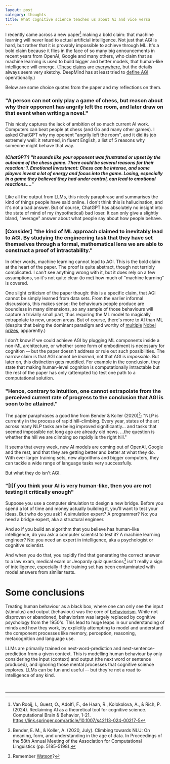 ```yaml
---
layout: post
category: thoughts
title: What cognitive science teaches us about AI and vice versa
---
```


I recently came across a new paper[^1] making a bold claim: that machine learning will never lead to actual artificial intelligence. Not just that AGI is hard, but rather that it is provably impossible to achieve through ML. It's a bold claim because it flies in the face of so many big announcements in recent years from OpenAI, Google and many others, who claim that as machine learning is used to build bigger and better models, that human-like intelligence will emerge. ([These](https://openai.com/index/planning-for-agi-and-beyond/) [claims](https://www.forbes.com/sites/jodiecook/2024/07/16/openais-5-levels-of-super-ai-agi-to-outperform-human-capability/) are [everywhere](https://www.dwarkeshpatel.com/p/shane-legg#details), but the details always seem very sketchy. DeepMind has at least tried to [define AGI](https://arxiv.org/abs/2311.02462) operationally.)

Below are some choice quotes from the paper and my reflections on them.

### "A person can not only play a game of chess, but reason about why their opponent has angrily left the room, and later draw on that event when writing a novel."

This nicely captures the lack of ambition of so much current AI work. Computers can beat people at chess (and Go and many other games). I asked ChatGPT why my oponent "angrily left the room", and it did its job extremely well: it returned, in fluent English, a list of 5 reasons why someone might behave that way. 

##### (ChatGPT:) "It sounds like your opponent was frustrated or upset by the outcome of the chess game. There could be several reasons for their reaction: 1. Emotional Investment: Chess can be intense, and some players invest a lot of energy and focus into the game. Losing, especially in a game they believed they had under control, can lead to emotional reactions...." 

Like all the output from LLMs, this nicely paraphrase and summarises the kind of things people have said online. I don't think this is hallucination, and it's not a bad answer. But of course, ChatGPT has absolutely no insight into the state of mind of my (hypothetical) bad loser. It can only give a slightly bland, "average" answer about what people say about how people behave.

### [Consider] "the kind of ML approach claimed to inevitably lead to AGI. By studying the engineering task that they have set themselves through a formal, mathematical lens we are able to construct a proof of intractability."  

In other words, machine learning cannot lead to AGI. This is the bold claim at the heart of the paper. The proof is quite abstract, though not terribly complicated. I can't see anything wrong with it, but it does rely on a few assumptions, so it's not quite clear (to me) how much of "machine learning" is covered. 

One slight criticism of the paper though: this is a specific claim, that AGI cannot be simply learned from data sets. From the earlier informal discussions, this makes sense: the behaviours people produce are boundless in many dimensions, so any sample of those behaviours will capture a trivially small part, thus requiring the ML model to magically extrapolate to new, unseen areas. But of course, there's more to AI than ML (despite that being the dominant paradigm and worthy of [multiple](https://www.nobelprize.org/prizes/physics/2024/hinton/facts/) [Nobel](https://www.nobelprize.org/prizes/physics/2024/hopfield/facts/) [prizes](https://www.nobelprize.org/prizes/chemistry/2024/hassabis/facts/), apparently.) 

I don't know if we could achieve AGI by plugging ML components inside a non-ML architecture, or whether some form of embodiment is necessary for cognition -- but the paper doesn't address or rule out such possibilities. The narrow claim is that AGI cannot be *learned*, not that AGI is *impossible*. But later on, this distinction gets muddled. For example in the conclusion, they state that making human-level cognition is computationally intractable but the rest of the paper has only (attempted to) test one path to a computational solution. 



### "Hence, contrary to intuition, one cannot extrapolate from the perceived current rate of progress to the conclusion that AGI is soon to be attained."

The paper paraphrases a good line from Bender & Koller (2020)[^2]: "NLP is currently in the process of rapid hill-climbing. Every year, states of the art across many NLP tasks are being improved significantly... and tasks that seemed impossible not long ago are already old news. ...the question is whether the hill we are climbing so rapidly is the right hill."

It seems that every week, new AI models are coming out of OpenAI, Google and the rest, and that they are getting better and better at what they do. With ever larger training sets, new algorithms and bigger computers, they can tackle a wide range of language tasks very successfully. 

But what they do isn't AGI. 


### "[I]f you think your AI is very human-like, then you are not testing it critically enough"

Suppose you use a computer simulation to design a new bridge. Before you spend a lot of time and money actually building it, you'll want to test your ideas. But who do you ask? A simulation expert? A programmer? No: you need a bridge expert, aka a structural engineer.

And so if you build an algorithm that you believe has human-like intelligence, do you ask a computer scientist to test it? A machine learning engineer?
No: you need an expert in intelligence, aka a psychologist or cognitive scientist. 

And when you do that, you rapidly find that generating the correct answer to a law exam, medical exam or Jeopardy quiz questions[^3] isn't really a sign of intelligence, especially if the training set has been contaminated with model answers from similar tests.


# Some conclusions

Treating human behaviour as a black box, where one can only see the input (stimulus) and output (behaviour) was the core of [behaviorism](https://en.wikipedia.org/wiki/Behaviorism). While not disproven or abandoned, behaviorism was largely replaced by cognitive psychology from the 1950's. This lead to huge leaps in our understanding of minds and how they work, by explicitly attempting to model and understand the component processes like memory, perception, reasoning, metacognition and language use.

LLMs are primarily trained on next-word-prediction and next-sentence-prediction from a given context. This is modelling human behaviour by only considering the input (context) and output (the next word or sentence produced), and ignoring those mental processes that cognitive science explores. LLMs can be fun and useful -- but they're not a road to intelligence of any kind.

<br>

----

[^1]: Van Rooij, I., Guest, O., Adolfi, F., de Haan, R., Kolokolova, A., & Rich, P. (2024). Reclaiming AI as a theoretical tool for cognitive science. Computational Brain & Behavior, 1-21. https://link.springer.com/article/10.1007/s42113-024-00217-5

[^2]: Bender, E. M., & Koller, A. (2020, July). Climbing towards NLU: On meaning, form, and understanding in the age of data. In Proceedings of the 58th Annual Meeting of the Association for Computational Linguistics (pp. 5185-5198).

[^3]: Remember [Watson](https://en.wikipedia.org/wiki/IBM_Watson)?